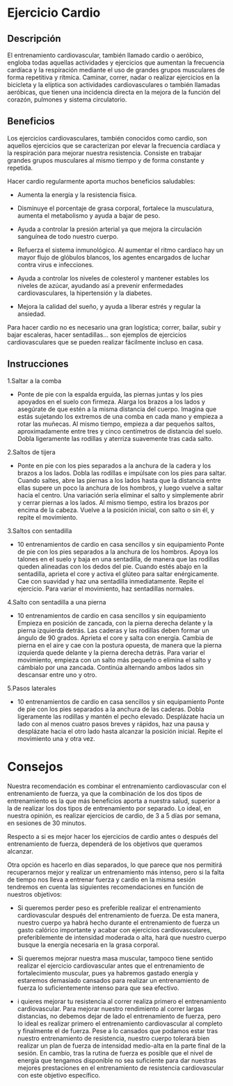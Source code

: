 # Ejercicio Cardio

## Descripción

El entrenamiento cardiovascular, también llamado cardio o aeróbico, engloba todas aquellas actividades y ejercicios que aumentan la frecuencia cardíaca y la respiración mediante el uso de grandes grupos musculares de forma repetitiva y rítmica. Caminar, correr, nadar o realizar ejercicios en la bicicleta y la elíptica son actividades cardiovasculares o también llamadas aeróbicas, que tienen una incidencia directa en la mejora de la función del corazón, pulmones y sistema circulatorio.

## Beneficios

Los ejercicios cardiovasculares, también conocidos como cardio, son aquellos ejercicios que se caracterizan por elevar la frecuencia cardíaca y la respiración para mejorar nuestra resistencia. Consiste en trabajar grandes grupos musculares al mismo tiempo y de forma constante y repetida.

Hacer cardio regularmente aporta muchos beneficios saludables:

- Aumenta la energía y la resistencia física.

- Disminuye el porcentaje de grasa corporal, fortalece la musculatura, aumenta el metabolismo y ayuda a bajar de peso.

- Ayuda a controlar la presión arterial ya que mejora la circulación sanguínea de todo nuestro cuerpo.

- Refuerza el sistema inmunológico. Al aumentar el ritmo cardíaco hay un mayor flujo de glóbulos blancos, los agentes encargados de luchar contra virus e infecciones.

- Ayuda a controlar los niveles de colesterol y mantener estables los niveles de azúcar, ayudando así a prevenir enfermedades cardiovasculares, la hipertensión y la diabetes.

- Mejora la calidad del sueño, y ayuda a liberar estrés y regular la ansiedad.

Para hacer cardio no es necesario una gran logística; correr, bailar, subir y bajar escaleras, hacer sentadillas… son ejemplos de ejercicios cardiovasculares que se pueden realizar fácilmente incluso en casa.

## Instrucciones

1.Saltar a la comba

- Ponte de pie con la espalda erguida, las piernas juntas y los pies apoyados en el suelo con firmeza. Alarga los brazos a los lados y asegúrate de que estén a la misma distancia del cuerpo. Imagina que estás sujetando los extremos de una comba en cada mano y empieza a rotar las muñecas. Al mismo tiempo, empieza a dar pequeños saltos, aproximadamente entre tres y cinco centímetros de distancia del suelo. Dobla ligeramente las rodillas y aterriza suavemente tras cada salto.

2.Saltos de tijera

- Ponte en pie con los pies separados a la anchura de la cadera y los brazos a los lados. Dobla las rodillas e impúlsate con los pies para saltar. Cuando saltes, abre las piernas a los lados hasta que la distancia entre ellas supere un poco la anchura de los hombros, y luego vuelve a saltar hacia el centro. Una variación sería eliminar el salto y simplemente abrir y cerrar piernas a los lados. Al mismo tiempo, estira los brazos por encima de la cabeza. Vuelve a la posición inicial, con salto o sin él, y repite el movimiento.

3.Saltos con sentadilla

- 10 entrenamientos de cardio en casa sencillos y sin equipamiento
Ponte de pie con los pies separados a la anchura de los hombros. Apoya los talones en el suelo y baja en una sentadilla, de manera que las rodillas queden alineadas con los dedos del pie. Cuando estés abajo en la sentadilla, aprieta el core y activa el glúteo para saltar enérgicamente. Cae con suavidad y haz una sentadilla inmediatamente. Repite el ejercicio. Para variar el movimiento, haz sentadillas normales.

4.Salto con sentadilla a una pierna

- 10 entrenamientos de cardio en casa sencillos y sin equipamiento
Empieza en posición de zancada, con la pierna derecha delante y la pierna izquierda detrás. Las caderas y las rodillas deben formar un ángulo de 90 grados. Aprieta el core y salta con energía. Cambia de pierna en el aire y cae con la postura opuesta, de manera que la pierna izquierda quede delante y la pierna derecha detrás. Para variar el movimiento, empieza con un salto más pequeño o elimina el salto y cámbialo por una zancada. Continúa alternando ambos lados sin descansar entre uno y otro.

5.Pasos laterales

- 10 entrenamientos de cardio en casa sencillos y sin equipamiento
Ponte de pie con los pies separados a la anchura de las caderas. Dobla ligeramente las rodillas y mantén el pecho elevado. Desplázate hacia un lado con al menos cuatro pasos breves y rápidos, haz una pausa y desplázate hacia el otro lado hasta alcanzar la posición inicial. Repite el movimiento una y otra vez.


# Consejos

Nuestra recomendación es combinar el entrenamiento cardiovascular con el entrenamiento de fuerza, ya que la combinación de los dos tipos de entrenamiento es la que más beneficios aporta a nuestra salud, superior a la de realizar los dos tipos de entrenamiento por separado. Lo ideal, en nuestra opinión, es realizar ejercicios de cardio, de 3 a 5 días por semana, en sesiones de 30 minutos.

Respecto a si es mejor hacer los ejercicios de cardio antes o después del entrenamiento de fuerza, dependerá de los objetivos que queramos alcanzar. 

Otra opción es hacerlo en días separados, lo que parece que nos permitirá recuperarnos mejor y realizar un entrenamiento más intenso, pero si la falta de tiempo nos lleva a entrenar fuerza y cardio en la misma sesión tendremos en cuenta las siguientes recomendaciones en función de nuestros objetivos:

- Si queremos perder peso es preferible realizar el entrenamiento cardiovascular después del entrenamiento de fuerza. De esta manera, nuestro cuerpo ya habrá hecho durante el entrenamiento de fuerza un gasto calórico importante y acabar con ejercicios cardiovasculares, preferiblemente de intensidad moderada o alta, hará que nuestro cuerpo busque la energía necesaria en la grasa corporal.

- Si queremos mejorar nuestra masa muscular, tampoco tiene sentido realizar el ejercicio cardiovascular antes que el entrenamiento de fortalecimiento muscular, pues ya habremos gastado energía y estaremos demasiado cansados para realizar un entrenamiento de fuerza lo suficientemente intenso para que sea efectivo.

- i quieres mejorar tu resistencia al correr realiza primero el entrenamiento cardiovascular. Para mejorar nuestro rendimiento al correr largas distancias, no debemos dejar de lado el entrenamiento de fuerza, pero lo ideal es realizar primero el entrenamiento cardiovascular al completo y finalmente el de fuerza. Pese a lo cansados que podamos estar tras nuestro entrenamiento de resistencia, nuestro cuerpo tolerará bien realizar un plan de fuerza de intensidad medio-alta en la parte final de la sesión. En cambio, tras la rutina de fuerza es posible que el nivel de energía que tengamos disponible no sea suficiente para dar nuestras mejores prestaciones en el entrenamiento de resistencia cardiovascular con este objetivo específico.
